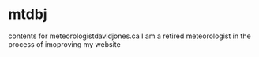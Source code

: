 # mtdbj
contents for meteorologistdavidjones.ca
I am a retired meteorologist in the process of imoproving my website
